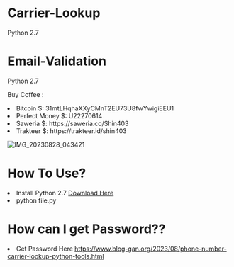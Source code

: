 # Carrier-Lookup

Python 2.7

# Email-Validation

Python 2.7

Buy Coffee :
<li>Bitcoin $: 31mtLHqhaXXyCMnT2EU73U8fwYwigiEEU1</li>
<li>Perfect Money $: U22270614</li>
<li>Saweria $: https://saweria.co/Shin403</li>
<li>Trakteer $: https://trakteer.id/shin403</li>

![IMG_20230828_043421](https://github.com/Jenderal92/Carrier-Lookup/assets/59664965/cfe5ee8c-d100-4e9d-99cf-3d76df4daf0e)


# How To Use?

<li>Install Python 2.7 <a href="https://www.python.org/ftp/python/2.7.17/python-2.7.17.amd64.msi">Download Here</a></li>
<li>python file.py</li>

# How can I get Password??

<li>Get Password Here <a href="https://www.blog-gan.org/2023/08/phone-number-carrier-lookup-python-tools.html">https://www.blog-gan.org/2023/08/phone-number-carrier-lookup-python-tools.html</a></li>

